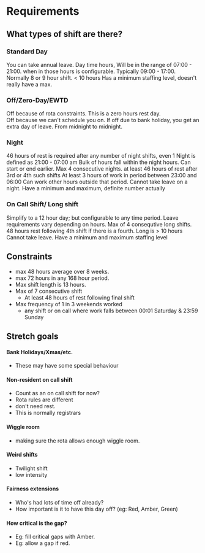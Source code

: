 # Requirements

## What types of shift are there?

### Standard Day
You can take annual leave.
Day time hours, Will be in the range of 07:00 - 21:00.
when in those hours is configurable.
Typically 09:00 - 17:00. Normally 8 or 9 hour shift.
< 10 hours
Has a minimum staffing level, doesn't really have a max.

### Off/Zero-Day/EWTD
Off because of rota constraints.
This is a zero hours rest day.  
Off because we can't schedule you on.
If off due to bank holiday, you get an extra day of leave.
From midnight to midnight.

### Night
46 hours of rest is required after any number of night shifts, even 1
Night is defined as 21:00 - 07:00 am
Bulk of hours fall within the night hours.
Can start or end earlier.
Max 4 consecutive nights.
at least 46 hours of rest after 3rd or 4th such shifts
At least 3 hours of work in period between 23:00 and 06:00
Can work other hours outside that period.
Cannot take leave on a night.
Have a minimum and maximum,  definite number actually

### On Call Shift/ Long shift
Simplify to a 12 hour day; but configurable to any time period.
Leave requirements vary depending on hours.
Max of 4 consequtive long shifts.
48 hours rest following 4th shift if there is a fourth.
Long is > 10 hours
Cannot take leave.
Have a minimum and maximum staffing level

## Constraints

- max 48 hours average over 8 weeks.
- max 72 hours in any 168 hour period.
- Max shift length is 13 hours.
- Max of 7 consecutive shift
  - At least 48 hours of rest following final shift
- Max frequency of 1 in 3 weekends worked
  - any shift or on call where work falls between 00:01 Saturday & 23:59 Sunday

## Stretch goals

#### Bank Holidays/Xmas/etc.
- These may have some special behaviour

#### Non-resident on call shift
- Count as an on call shift for now?
- Rota rules are different
- don't need rest.
- This is normally registrars

#### Wiggle room
- making sure the rota allows enough wiggle room.

#### Weird shifts
- Twilight shift
- low intensity

#### Fairness extensions
- Who's had lots of time off already?
- How important is it to have this day off? (eg: Red, Amber, Green)

#### How critical is the gap?
- Eg: fill critical gaps with Amber.
- Eg: allow a gap if red.